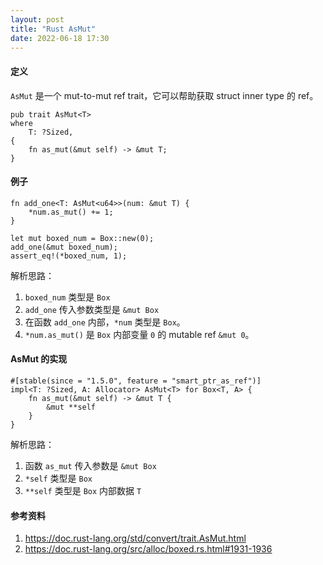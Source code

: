 ```yaml
---
layout: post
title: "Rust AsMut"
date: 2022-06-18 17:30
---
```


#### 定义

`AsMut` 是一个 mut-to-mut ref trait，它可以帮助获取 struct inner type 的 ref。

```
pub trait AsMut<T> 
where
    T: ?Sized, 
{
    fn as_mut(&mut self) -> &mut T;
}
```

#### 例子

```
fn add_one<T: AsMut<u64>>(num: &mut T) {
    *num.as_mut() += 1;
}

let mut boxed_num = Box::new(0);
add_one(&mut boxed_num);
assert_eq!(*boxed_num, 1);
```

解析思路：

1. `boxed_num` 类型是 `Box`
2. `add_one` 传入参数类型是 `&mut Box`
3. 在函数 `add_one` 内部，`*num` 类型是 `Box`。
4. `*num.as_mut()` 是 `Box` 内部变量 `0` 的 mutable ref `&mut 0`。

#### AsMut 的实现

```
#[stable(since = "1.5.0", feature = "smart_ptr_as_ref")]
impl<T: ?Sized, A: Allocator> AsMut<T> for Box<T, A> {
    fn as_mut(&mut self) -> &mut T {
        &mut **self
    }
}
```

解析思路：

1. 函数 `as_mut` 传入参数是 `&mut Box`
2. `*self` 类型是 `Box`
3. `**self` 类型是 `Box` 内部数据 `T`

#### **参考资料**

1. <https://doc.rust-lang.org/std/convert/trait.AsMut.html>
2. <https://doc.rust-lang.org/src/alloc/boxed.rs.html#1931-1936>

